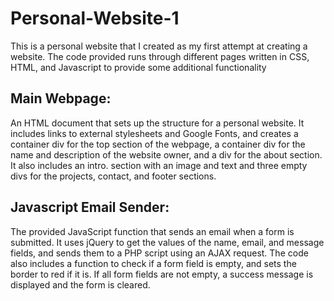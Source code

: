 # Personal-Website-1
This is a personal website that I created as my first attempt at creating a website. The code provided runs through different pages written in CSS, HTML, and Javascript to provide some additional functionality 

## Main Webpage:
An HTML document that sets up the structure for a personal website. It includes links to external stylesheets and Google Fonts, and creates a container div for the top section of the webpage, a container div for the name and description of the website owner, and a div for the about section. It also includes an intro. section with an image and text and three empty divs for the projects, contact, and footer sections. 

## Javascript Email Sender:
The provided JavaScript function that sends an email when a form is submitted. It uses jQuery to get the values of the name, email, and message fields, and sends them to a PHP script using an AJAX request. The code also includes a function to check if a form field is empty, and sets the border to red if it is. If all form fields are not empty, a success message is displayed and the form is cleared.


